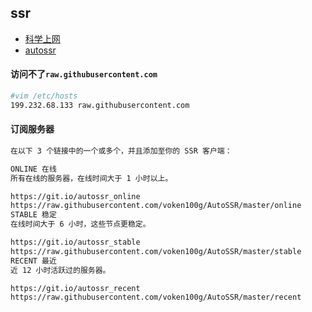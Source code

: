 ## ssr

- [科学上网](https://github.com/Alvin9999/new-pac)
- [autossr](http://voken.io/zh_CN/latest/services/autossr.html)

#### 访问不了`raw.githubusercontent.com`
```bash
#vim /etc/hosts
199.232.68.133 raw.githubusercontent.com
```

#### 订阅服务器
```bash
在以下 3 个链接中的一个或多个，并且添加至你的 SSR 客户端：

ONLINE 在线
所有在线的服务器，在线时间大于 1 小时以上。

https://git.io/autossr_online
https://raw.githubusercontent.com/voken100g/AutoSSR/master/online
STABLE 稳定
在线时间大于 6 小时，这些节点更稳定。

https://git.io/autossr_stable
https://raw.githubusercontent.com/voken100g/AutoSSR/master/stable
RECENT 最近
近 12 小时活跃过的服务器。

https://git.io/autossr_recent
https://raw.githubusercontent.com/voken100g/AutoSSR/master/recent
```